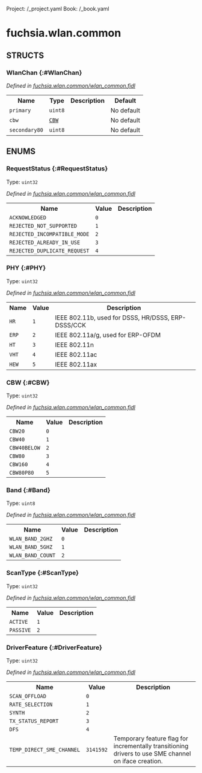 Project: /_project.yaml
Book: /_book.yaml

# fuchsia.wlan.common




## **STRUCTS**

### WlanChan {:#WlanChan}
*Defined in [fuchsia.wlan.common/wlan_common.fidl](https://fuchsia.googlesource.com/fuchsia/+/master/sdk/fidl/fuchsia.wlan.common/wlan_common.fidl#41)*





<table>
    <tr><th>Name</th><th>Type</th><th>Description</th><th>Default</th></tr><tr>
            <td><code>primary</code></td>
            <td>
                <code>uint8</code>
            </td>
            <td></td>
            <td>No default</td>
        </tr><tr>
            <td><code>cbw</code></td>
            <td>
                <code><a class='link' href='#CBW'>CBW</a></code>
            </td>
            <td></td>
            <td>No default</td>
        </tr><tr>
            <td><code>secondary80</code></td>
            <td>
                <code>uint8</code>
            </td>
            <td></td>
            <td>No default</td>
        </tr>
</table>



## **ENUMS**

### RequestStatus {:#RequestStatus}
Type: <code>uint32</code>

*Defined in [fuchsia.wlan.common/wlan_common.fidl](https://fuchsia.googlesource.com/fuchsia/+/master/sdk/fidl/fuchsia.wlan.common/wlan_common.fidl#7)*



<table>
    <tr><th>Name</th><th>Value</th><th>Description</th></tr><tr>
            <td><code>ACKNOWLEDGED</code></td>
            <td><code>0</code></td>
            <td></td>
        </tr><tr>
            <td><code>REJECTED_NOT_SUPPORTED</code></td>
            <td><code>1</code></td>
            <td></td>
        </tr><tr>
            <td><code>REJECTED_INCOMPATIBLE_MODE</code></td>
            <td><code>2</code></td>
            <td></td>
        </tr><tr>
            <td><code>REJECTED_ALREADY_IN_USE</code></td>
            <td><code>3</code></td>
            <td></td>
        </tr><tr>
            <td><code>REJECTED_DUPLICATE_REQUEST</code></td>
            <td><code>4</code></td>
            <td></td>
        </tr></table>

### PHY {:#PHY}
Type: <code>uint32</code>

*Defined in [fuchsia.wlan.common/wlan_common.fidl](https://fuchsia.googlesource.com/fuchsia/+/master/sdk/fidl/fuchsia.wlan.common/wlan_common.fidl#18)*



<table>
    <tr><th>Name</th><th>Value</th><th>Description</th></tr><tr>
            <td><code>HR</code></td>
            <td><code>1</code></td>
            <td> IEEE 802.11b, used for DSSS, HR/DSSS, ERP-DSSS/CCK
</td>
        </tr><tr>
            <td><code>ERP</code></td>
            <td><code>2</code></td>
            <td> IEEE 802.11a/g, used for ERP-OFDM
</td>
        </tr><tr>
            <td><code>HT</code></td>
            <td><code>3</code></td>
            <td> IEEE 802.11n
</td>
        </tr><tr>
            <td><code>VHT</code></td>
            <td><code>4</code></td>
            <td> IEEE 802.11ac
</td>
        </tr><tr>
            <td><code>HEW</code></td>
            <td><code>5</code></td>
            <td> IEEE 802.11ax
</td>
        </tr></table>

### CBW {:#CBW}
Type: <code>uint32</code>

*Defined in [fuchsia.wlan.common/wlan_common.fidl](https://fuchsia.googlesource.com/fuchsia/+/master/sdk/fidl/fuchsia.wlan.common/wlan_common.fidl#31)*



<table>
    <tr><th>Name</th><th>Value</th><th>Description</th></tr><tr>
            <td><code>CBW20</code></td>
            <td><code>0</code></td>
            <td></td>
        </tr><tr>
            <td><code>CBW40</code></td>
            <td><code>1</code></td>
            <td></td>
        </tr><tr>
            <td><code>CBW40BELOW</code></td>
            <td><code>2</code></td>
            <td></td>
        </tr><tr>
            <td><code>CBW80</code></td>
            <td><code>3</code></td>
            <td></td>
        </tr><tr>
            <td><code>CBW160</code></td>
            <td><code>4</code></td>
            <td></td>
        </tr><tr>
            <td><code>CBW80P80</code></td>
            <td><code>5</code></td>
            <td></td>
        </tr></table>

### Band {:#Band}
Type: <code>uint8</code>

*Defined in [fuchsia.wlan.common/wlan_common.fidl](https://fuchsia.googlesource.com/fuchsia/+/master/sdk/fidl/fuchsia.wlan.common/wlan_common.fidl#47)*



<table>
    <tr><th>Name</th><th>Value</th><th>Description</th></tr><tr>
            <td><code>WLAN_BAND_2GHZ</code></td>
            <td><code>0</code></td>
            <td></td>
        </tr><tr>
            <td><code>WLAN_BAND_5GHZ</code></td>
            <td><code>1</code></td>
            <td></td>
        </tr><tr>
            <td><code>WLAN_BAND_COUNT</code></td>
            <td><code>2</code></td>
            <td></td>
        </tr></table>

### ScanType {:#ScanType}
Type: <code>uint32</code>

*Defined in [fuchsia.wlan.common/wlan_common.fidl](https://fuchsia.googlesource.com/fuchsia/+/master/sdk/fidl/fuchsia.wlan.common/wlan_common.fidl#55)*



<table>
    <tr><th>Name</th><th>Value</th><th>Description</th></tr><tr>
            <td><code>ACTIVE</code></td>
            <td><code>1</code></td>
            <td></td>
        </tr><tr>
            <td><code>PASSIVE</code></td>
            <td><code>2</code></td>
            <td></td>
        </tr></table>

### DriverFeature {:#DriverFeature}
Type: <code>uint32</code>

*Defined in [fuchsia.wlan.common/wlan_common.fidl](https://fuchsia.googlesource.com/fuchsia/+/master/sdk/fidl/fuchsia.wlan.common/wlan_common.fidl#60)*



<table>
    <tr><th>Name</th><th>Value</th><th>Description</th></tr><tr>
            <td><code>SCAN_OFFLOAD</code></td>
            <td><code>0</code></td>
            <td></td>
        </tr><tr>
            <td><code>RATE_SELECTION</code></td>
            <td><code>1</code></td>
            <td></td>
        </tr><tr>
            <td><code>SYNTH</code></td>
            <td><code>2</code></td>
            <td></td>
        </tr><tr>
            <td><code>TX_STATUS_REPORT</code></td>
            <td><code>3</code></td>
            <td></td>
        </tr><tr>
            <td><code>DFS</code></td>
            <td><code>4</code></td>
            <td></td>
        </tr><tr>
            <td><code>TEMP_DIRECT_SME_CHANNEL</code></td>
            <td><code>3141592</code></td>
            <td> Temporary feature flag for incrementally transitioning drivers to use
 SME channel on iface creation.
</td>
        </tr></table>











